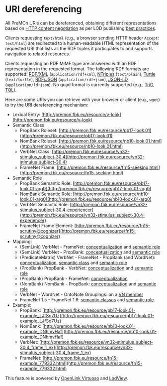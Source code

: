 URI dereferencing
===

All PreMOn URIs can be dereferenced, obtaining different representations based on [HTTP content negotiation](https://en.wikipedia.org/wiki/Content_negotiation) as per LOD publishing [best practices](http://www.w3.org/TR/cooluris/).

Clients requesting `text/html` (e.g., a browser sending HTTP header `Accept: text/html`) are redirected to a human-readable HTML representation of the requested URI that lists all the RDF triples it participates to and supports navigation to related resources.

Clients requesting an RDF MIME type are answered with an RDF representation in the requested format.
The following RDF formats are supported:
 [RDF/XML](http://www.w3.org/TR/rdf-syntax-grammar/) (`application/rdf+xml`),
 [NTriples](http://www.w3.org/TR/n-triples/) (`text/plain`),
 [Turtle](http://www.w3.org/TR/turtle/) (`text/turtle`),
 [RDF/JSON](https://jena.apache.org/documentation/io/rdf-json.html) (`application/rdf+json`),
 [JSON-LD](http://www.w3.org/TR/json-ld/) (`application/ld+json`).
No quad format is currently supported (e.g.,
 [TriG](http://www.w3.org/TR/trig/),
 [TQL](http://rdfpro.fbk.eu/tql.html)).

Here are some URIs you can retrieve with your browser or client (e.g., `wget`) to try the URI dereferencing mechanism:

  * Lexical Entry: [http://premon.fbk.eu/resource/v-look](http://premon.fbk.eu/resource/v-look)
  * Semantic Class
      * PropBank Roleset: [http://premon.fbk.eu/resource/pb17-look.01](http://premon.fbk.eu/resource/pb17-look.01)
      * NomBank Roleset: [http://premon.fbk.eu/resource/nb10-look.01.html](http://premon.fbk.eu/resource/nb10-look.01.html)
      * VerbNet Class: [http://premon.fbk.eu/resource/vn32-stimulus_subject-30.4](http://premon.fbk.eu/resource/vn32-stimulus_subject-30.4)
      * FrameNet Frame: [http://premon.fbk.eu/resource/fn15-seeking.html](http://premon.fbk.eu/resource/fn15-seeking.html)
  * Semantic Role
      * PropBank Semantic Role: [http://premon.fbk.eu/resource/pb17-look.01-arg0](http://premon.fbk.eu/resource/pb17-look.01-arg0)
      * NomBank Semantic Role: [http://premon.fbk.eu/resource/nb10-look.01-arg0](http://premon.fbk.eu/resource/nb10-look.01-arg0)
      * VerbNet Semantic Role: [http://premon.fbk.eu/resource/vn32-stimulus_subject-30.4-experiencer](http://premon.fbk.eu/resource/vn32-stimulus_subject-30.4-experiencer)
      * FrameNet Frame Element: [http://premon.fbk.eu/resource/fn15-scrutiny@cognizer](http://premon.fbk.eu/resource/fn15-scrutiny@cognizer)
  * Mapping:
      * (SemLink) VerbNet - FrameNet: [conceptualization](http://premon.fbk.eu/resource/con-A-0q7lhtJIGF4tIh8fcSF9) and [semantic role](http://premon.fbk.eu/resource/arg-EguUonKJcWUBcGcppTJPNU)
      * (SemLink) VerbNet - PropBank: [conceptualization](http://premon.fbk.eu/resource/con-A147cm2rrYvJ7FrPP1_abL) and [semantic role](http://premon.fbk.eu/resource/arg-Cm29KepxlJ-PJ7gxposV-e)
      * (PredicateMatrix) VerbNet - FrameNet - PropBank (and WordNet): [conceptualization](http://premon.fbk.eu/resource/con-ChMADAVoodfK1Vr3b_yTA0), [semantic class](http://premon.fbk.eu/resource/pred-PuSNb4psBxuDFWKHW82rlo) and [semantic role](http://premon.fbk.eu/resource/arg-OfQZSz4AEb9OqMIRZNx23E)
      * (PropBank) PropBank - VerbNet: [conceptualization](http://premon.fbk.eu/resource/con-EnGvYz0-JxAEgioTU_Dx7B) and [semantic role](http://premon.fbk.eu/resource/arg-HCBxgS1GmR_IKKXdogxkWN)
      * (PropBank) PropBank - FrameNet: [conceptualization](http://premon.fbk.eu/resource/con-BZIGuFUnTUFNv94IiSTzh2)
      * (NomBank) NomBank - PropBank: [conceptualization](http://premon.fbk.eu/resource/con-A-GMtLZb2HgJdwIkW2QJXe) and [semantic role](http://premon.fbk.eu/resource/arg-IwjnkbGi2ESF-uzgHVXDnZ)
      * VerbNet - WordNet - OntoNote Groupings: on a [VN member](http://premon.fbk.eu/resource/sense-DSyxMNFyzdJBSEQeV1YyB8)
      * FrameNet 1.5 - FrameNet 1.6: [semantic classes](http://premon.fbk.eu/resource/pred-A2wgvkV1GF9FhCqCjrMu3W) and [semantic role](http://premon.fbk.eu/resource/arg-Eqjd_xCZg9nNhuU7KzC9hX)
  * Example:
      * PropBank: [http://premon.fbk.eu/resource/pb17-look.01-example_LJfSq7Uz](http://premon.fbk.eu/resource/pb17-look.01-example_LJfSq7Uz)
      * NomBank: [http://premon.fbk.eu/resource/nb10-look.01-example_DNhmvHaf](http://premon.fbk.eu/resource/nb10-look.01-example_DNhmvHaf)
      * VerbNet: [http://premon.fbk.eu/resource/vn32-stimulus_subject-30.4_frame_1_ex](http://premon.fbk.eu/resource/vn32-stimulus_subject-30.4_frame_1_ex)
      * FrameNet: [http://premon.fbk.eu/resource/fn15-example_779332.html](http://premon.fbk.eu/resource/fn15-example_779332.html)

This feature is powered by [OpenLink Virtuoso](https://github.com/openlink/virtuoso-opensource) and [LodView](https://github.com/dvcama/LodView).
